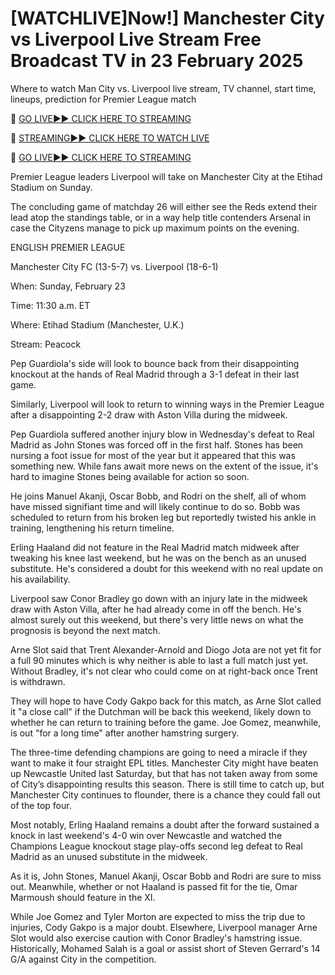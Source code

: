 # [WATCHLIVE]Now!] Manchester City vs Liverpool Live Stream Free Broadcast TV in 23 February 2025
Where to watch Man City vs. Liverpool live stream, TV channel, start time, lineups, prediction for Premier League match

🔴 [GO LIVE►► CLICK HERE TO STREAMING](https://newsmaxcafe.co.uk/soccer/)

🔴 [STREAMING►► CLICK HERE TO WATCH LIVE](https://newsmaxcafe.co.uk/soccer/)

🔴 [GO LIVE►► CLICK HERE TO STREAMING](https://newsmaxcafe.co.uk/soccer/)

Premier League leaders Liverpool will take on Manchester City at the Etihad Stadium on Sunday.

The concluding game of matchday 26 will either see the Reds extend their lead atop the standings table, or in a way help title contenders Arsenal in case the Cityzens manage to pick up maximum points on the evening.

ENGLISH PREMIER LEAGUE

Manchester City FC (13-5-7) vs. Liverpool (18-6-1)

When: Sunday, February 23

Time: 11:30 a.m. ET

Where: Etihad Stadium (Manchester, U.K.)

Stream: Peacock

Pep Guardiola's side will look to bounce back from their disappointing knockout at the hands of Real Madrid through a 3-1 defeat in their last game.

Similarly, Liverpool will look to return to winning ways in the Premier League after a disappointing 2-2 draw with Aston Villa during the midweek.

Pep Guardiola suffered another injury blow in Wednesday's defeat to Real Madrid as John Stones was forced off in the first half. Stones has been nursing a foot issue for most of the year but it appeared that this was something new. While fans await more news on the extent of the issue, it's hard to imagine Stones being available for action so soon.

He joins Manuel Akanji, Oscar Bobb, and Rodri on the shelf, all of whom have missed signifiant time and will likely continue to do so. Bobb was scheduled to return from his broken leg but reportedly twisted his ankle in training, lengthening his return timeline.

Erling Haaland did not feature in the Real Madrid match midweek after tweaking his knee last weekend, but he was on the bench as an unused substitute. He's considered a doubt for this weekend with no real update on his availability.

Liverpool saw Conor Bradley go down with an injury late in the midweek draw with Aston Villa, after he had already come in off the bench. He's almost surely out this weekend, but there's very little news on what the prognosis is beyond the next match.

Arne Slot said that Trent Alexander-Arnold and Diogo Jota are not yet fit for a full 90 minutes which is why neither is able to last a full match just yet. Without Bradley, it's not clear who could come on at right-back once Trent is withdrawn.

They will hope to have Cody Gakpo back for this match, as Arne Slot called it "a close call" if the Dutchman will be back this weekend, likely down to whether he can return to training before the game. Joe Gomez, meanwhile, is out "for a long time" after another hamstring surgery.

The three-time defending champions are going to need a miracle if they want to make it four straight EPL titles. Manchester City might have beaten up Newcastle United last Saturday, but that has not taken away from some of City’s disappointing results this season. There is still time to catch up, but Manchester City continues to flounder, there is a chance they could fall out of the top four.

Most notably, Erling Haaland remains a doubt after the forward sustained a knock in last weekend's 4-0 win over Newcastle and watched the Champions League knockout stage play-offs second leg defeat to Real Madrid as an unused substitute in the midweek.

As it is, John Stones, Manuel Akanji, Oscar Bobb and Rodri are sure to miss out. Meanwhile, whether or not Haaland is passed fit for the tie, Omar Marmoush should feature in the XI.

While Joe Gomez and Tyler Morton are expected to miss the trip due to injuries, Cody Gakpo is a major doubt. Elsewhere, Liverpool manager Arne Slot would also exercise caution with Conor Bradley's hamstring issue. Historically, Mohamed Salah is a goal or assist short of Steven Gerrard's 14 G/A against City in the competition.
